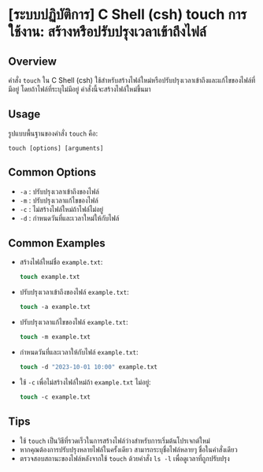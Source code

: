 # [ระบบปฏิบัติการ] C Shell (csh) touch การใช้งาน: สร้างหรือปรับปรุงเวลาเข้าถึงไฟล์

## Overview
คำสั่ง `touch` ใน C Shell (csh) ใช้สำหรับสร้างไฟล์ใหม่หรือปรับปรุงเวลาเข้าถึงและแก้ไขของไฟล์ที่มีอยู่ โดยถ้าไฟล์ที่ระบุไม่มีอยู่ คำสั่งนี้จะสร้างไฟล์ใหม่ขึ้นมา

## Usage
รูปแบบพื้นฐานของคำสั่ง `touch` คือ:

```
touch [options] [arguments]
```

## Common Options
- `-a` : ปรับปรุงเวลาเข้าถึงของไฟล์
- `-m` : ปรับปรุงเวลาแก้ไขของไฟล์
- `-c` : ไม่สร้างไฟล์ใหม่ถ้าไฟล์ไม่อยู่
- `-d` : กำหนดวันที่และเวลาใหม่ให้กับไฟล์

## Common Examples
- สร้างไฟล์ใหม่ชื่อ `example.txt`:
  ```csh
  touch example.txt
  ```

- ปรับปรุงเวลาเข้าถึงของไฟล์ `example.txt`:
  ```csh
  touch -a example.txt
  ```

- ปรับปรุงเวลาแก้ไขของไฟล์ `example.txt`:
  ```csh
  touch -m example.txt
  ```

- กำหนดวันที่และเวลาให้กับไฟล์ `example.txt`:
  ```csh
  touch -d "2023-10-01 10:00" example.txt
  ```

- ใช้ `-c` เพื่อไม่สร้างไฟล์ใหม่ถ้า `example.txt` ไม่อยู่:
  ```csh
  touch -c example.txt
  ```

## Tips
- ใช้ `touch` เป็นวิธีที่รวดเร็วในการสร้างไฟล์ว่างสำหรับการเริ่มต้นโปรเจกต์ใหม่
- หากคุณต้องการปรับปรุงหลายไฟล์ในครั้งเดียว สามารถระบุชื่อไฟล์หลายๆ ชื่อในคำสั่งเดียว
- ตรวจสอบสถานะของไฟล์หลังจากใช้ `touch` ด้วยคำสั่ง `ls -l` เพื่อดูเวลาที่ถูกปรับปรุง
